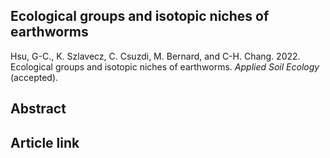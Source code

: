 ## Ecological groups and isotopic niches of earthworms

Hsu, G-C., K. Szlavecz, C. Csuzdi, M. Bernard, and C-H. Chang. 2022. Ecological groups and isotopic niches of earthworms. *Applied Soil Ecology* (accepted).

## Abstract


## Article link


